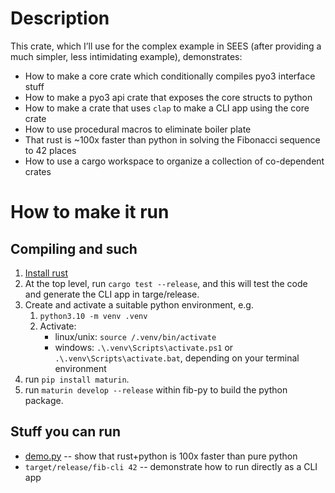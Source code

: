 # Description
This crate, which I’ll use for the complex example in SEES (after providing a much simpler, less intimidating example), demonstrates:
- How to make a core crate which conditionally compiles pyo3 interface stuff
- How to make a pyo3 api crate that exposes the core structs to python
- How to make a crate that uses `clap` to make a CLI app using the core crate
- How to use procedural macros to eliminate boiler plate
- That rust is ~100x faster than python in solving the Fibonacci sequence to 42 places
- How to use a cargo workspace to organize a collection of co-dependent crates

# How to make it run
## Compiling and such
1. [Install rust](https://www.rust-lang.org/tools/install)
1. At the top level, run `cargo test --release`, and this will test the code and generate the CLI app in targe/release.  
1. Create and activate a suitable python environment, e.g.
    1. `python3.10 -m venv .venv`
    1. Activate:
        - linux/unix: `source /.venv/bin/activate`
        - windows: `.\.venv\Scripts\activate.ps1` or `.\.venv\Scripts\activate.bat`, depending on your terminal environment
1. run `pip install maturin`.
1. run `maturin develop --release` within fib-py to build the python package.  

## Stuff you can run
- [demo.py](demo.py) -- show that rust+python is 100x faster than pure python
- `target/release/fib-cli 42` -- demonstrate how to run directly as a CLI app
